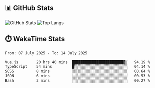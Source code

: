 ## 📊 GitHub Stats
![GitHub Stats](https://github-readme-stats.vercel.app/api?username=fe-brweb&show_icons=true&theme=shades-of-purple)
![Top Langs](https://github-readme-stats.vercel.app/api/top-langs/?username=fe-brweb&layout=compact&theme=shades-of-purple)

## ⏱️ WakaTime Stats
<!--START_SECTION:waka-->

```txt
From: 07 July 2025 - To: 14 July 2025

Vue.js        20 hrs 40 mins  ███████████████████████▓░   94.19 %
TypeScript    54 mins         █░░░░░░░░░░░░░░░░░░░░░░░░   04.14 %
SCSS          8 mins          ░░░░░░░░░░░░░░░░░░░░░░░░░   00.64 %
JSON          6 mins          ░░░░░░░░░░░░░░░░░░░░░░░░░   00.53 %
Bash          3 mins          ░░░░░░░░░░░░░░░░░░░░░░░░░   00.27 %
```

<!--END_SECTION:waka-->
